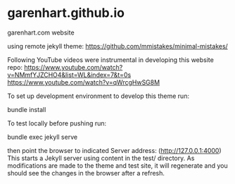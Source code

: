 # garenhart.github.io
garenhart.com website

using remote jekyll theme: https://github.com/mmistakes/minimal-mistakes/

Following YouTube videos were instrumental in developing this website repo:
https://www.youtube.com/watch?v=NMmfYJZCHO4&list=WL&index=7&t=0s
https://www.youtube.com/watch?v=qWrcgHwSG8M

To set up development environment to develop this theme run:

bundle install

To test locally before pushing run:

bundle exec jekyll serve

then point the browser to indicated Server address: (http://127.0.0.1:4000)
This starts a Jekyll server using content in the test/ directory. As modifications are made to the theme and test site, it will regenerate and you should see the changes in the browser after a refresh.